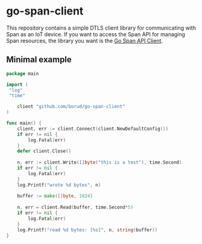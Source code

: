 # go-span-client

This repository contains a simple DTLS client library for communicating with Span as an IoT device. If you want to access the Span API for managing Span resources, the library you want is the [Go Span API Client](https://github.com/lab5e/go-spanapi).

## Minimal example

```go
package main

import (
 "log"
 "time"

    client "github.com/borud/go-span-client"
)

func main() {
    client, err := client.Connect(client.NewDefaultConfig())
    if err != nil {
        log.Fatal(err)
    }
    defer client.Close()
   
    n, err := client.Write([]byte("this is a test"), time.Second)
    if err != nil {
        log.Fatal(err)
    }
    log.Printf("wrote %d bytes", n)
   
    buffer := make([]byte, 1024)
   
    n, err = client.Read(buffer, time.Second*5)
    if err != nil {
        log.Fatal(err)
    }
    log.Printf("read %d bytes: [%s]", n, string(buffer))
}
```
